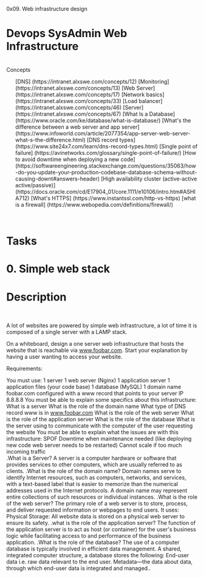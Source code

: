 0x09. Web infrastructure design
# Devops SysAdmin Web Infrastructure
<br>
Concepts
<br>
<ul> 
[DNS] (https://intranet.alxswe.com/concepts/12)
[Monitoring] (https://intranet.alxswe.com/concepts/13)
[Web Server] (https://intranet.alxswe.com/concepts/17)
[Network basics] (https://intranet.alxswe.com/concepts/33)
[Load balancer] (https://intranet.alxswe.com/concepts/46)
[Server] (https://intranet.alxswe.com/concepts/67)
[What Is a Database] (https://www.oracle.com/ke/database/what-is-database/)
[What's the difference between a web server and app server] (https://www.infoworld.com/article/2077354/app-server-web-server-what-s-the-difference.html)
[DNS record types] (https://www.site24x7.com/learn/dns-record-types.html)
[Single point of failure] (https://avinetworks.com/glossary/single-point-of-failure/)
[How to avoid downtime when deploying a new code] (https://softwareengineering.stackexchange.com/questions/35063/how-do-you-update-your-production-codebase-database-schema-without-causing-downt#answers-header)
[High availability cluster (active-active active/passive)] (https://docs.oracle.com/cd/E17904_01/core.1111/e10106/intro.htm#ASHIA712)
[What's HTTPS] (https://www.instantssl.com/http-vs-https)
[what is a firewall] (https://www.webopedia.com/definitions/firewall/)
</ul>
<br>

# Tasks
# 0. Simple web stack
# Description

<br>

 A lot of websites are powered by simple web infrastructure, a lot of time it is composed of a single server with a LAMP stack.

On a whiteboard, design a one server web infrastructure that hosts the website that is reachable via www.foobar.com. Start your explanation by having a user wanting to access your website.

Requirements:

You must use:
1 server
1 web server (Nginx)
1 application server
1 application files (your code base)
1 database (MySQL)
1 domain name foobar.com configured with a www record that points to your server IP 8.8.8.8
You must be able to explain some specifics about this infrastructure:
What is a server
What is the role of the domain name
What type of DNS record www is in www.foobar.com
What is the role of the web server
What is the role of the application server
What is the role of the database
What is the server using to communicate with the computer of the user requesting the website
You must be able to explain what the issues are with this infrastructure:
SPOF
Downtime when maintenance needed (like deploying new code web server needs to be restarted)
Cannot scale if too much incoming traffic
<br>
.What is a Server?
A server is a computer hardware or software that provides services to other computers, which are usually referred to as clients.
.What is the role of the domain name?
Domain names serve to identify Internet resources, such as computers, networks, and services, with a text-based label that is easier to memorize than the numerical addresses used in the Internet protocols. A domain name may represent entire collections of such resources or individual instances.
.What is the role of the web server?
The primary role of a web server is to store, process, and deliver requested information or webpages to end users. It uses: Physical Storage: All website data is stored on a physical web server to ensure its safety.
.what is the role of the application server?
The function of the application server is to act as host (or container) for the user's business logic while facilitating access to and performance of the business application.
.What is the role of the database?
The use of a computer database is typically involved in efficient data management. A shared, integrated computer structure, a database stores the following: End-user data i.e. raw data relevant to the end user. Metadata—the data about data, through which end-user data is integrated and managed..


